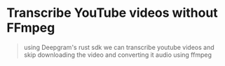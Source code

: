 # Transcribe YouTube videos without FFmpeg

> using Deepgram's rust sdk we can transcribe youtube videos and skip downloading the video and converting it audio using ffmpeg
